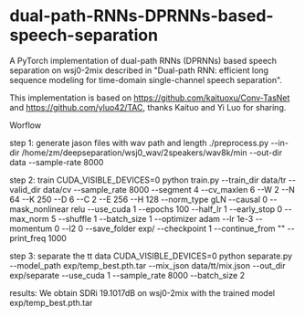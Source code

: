 # dual-path-RNNs-DPRNNs-based-speech-separation
A PyTorch implementation of dual-path RNNs (DPRNNs) based speech separation on wsj0-2mix described in "Dual-path RNN: efficient long sequence modeling for time-domain single-channel speech separation".

This implementation is based on https://github.com/kaituoxu/Conv-TasNet and https://github.com/yluo42/TAC, thanks Kaituo and Yi Luo for sharing.

Worflow

step 1: generate jason files with wav path and length
./preprocess.py --in-dir /home/zm/deepseparation/wsj0_wav/2speakers/wav8k/min --out-dir data --sample-rate 8000

step 2: train
CUDA_VISIBLE_DEVICES=0 python train.py --train_dir data/tr --valid_dir data/cv --sample_rate 8000 --segment 4 --cv_maxlen 6 --W 2 --N 64 --K 250 --D 6 --C 2 --E 256 --H 128 --norm_type gLN --causal 0 --mask_nonlinear relu --use_cuda 1 --epochs 100 --half_lr 1 --early_stop 0 --max_norm 5 --shuffle 1 --batch_size 1 --optimizer adam --lr 1e-3 --momentum 0 --l2 0 --save_folder exp/ --checkpoint 1 --continue_from "" --print_freq 1000

step 3: separate the tt data
CUDA_VISIBLE_DEVICES=0 python separate.py --model_path exp/temp_best.pth.tar --mix_json data/tt/mix.json --out_dir exp/separate --use_cuda 1 --sample_rate 8000 --batch_size 2

results:
We obtain SDRi 19.1017dB on wsj0-2mix with the trained model exp/temp_best.pth.tar
